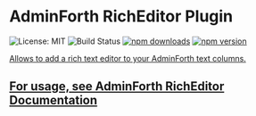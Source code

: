 # AdminForth RichEditor Plugin

<img src="https://img.shields.io/badge/License-MIT-blue.svg" alt="License: MIT" /> <img src="https://woodpecker.devforth.io/api/badges/3848/status.svg" alt="Build Status" /> <a href="https://www.npmjs.com/package/@adminforth/rich-editor"> <img src="https://img.shields.io/npm/dt/@adminforth/rich-editor" alt="npm downloads" /></a> <a href="https://www.npmjs.com/package/@adminforth/rich-editor"><img src="https://img.shields.io/npm/v/@adminforth/rich-editor" alt="npm version" /></a> <a href="https://www.npmjs.com/package/@adminforth/rich-editor">

Allows to add a rich text editor to your AdminForth text columns.

## For usage, see [AdminForth RichEditor Documentation](https://adminforth.dev/docs/tutorial/Plugins/RichEditor/)
